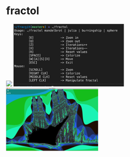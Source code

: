 # fractol

<p float="center" :rotating_light:"WARNING: This program may potentially trigger seizures for people with photosensitive epilepsy. Viewer discretion is advised.":rotating_light:

</p>
<p float="left">
  <img src="/screens/Screen1.png" width="250" />
  <img src="/screens/Screen2.png" width="300"/> 
  <img src="/screens/Screen3.png" width="250"/>
</p>

